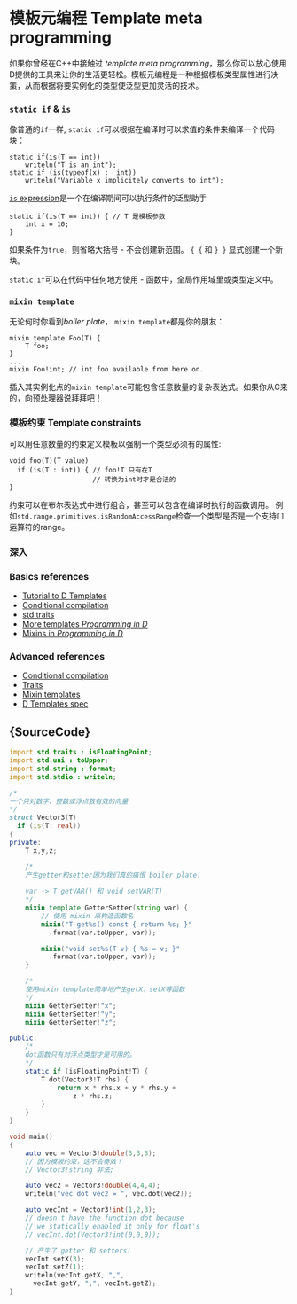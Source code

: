 # 模板元编程 Template meta programming


如果你曾经在C++中接触过 *template meta programming*，那么你可以放心使用D提供的工具来让你的生活更轻松。模板元编程是一种根据模板类型属性进行决策，从而根据将要实例化的类型使泛型更加灵活的技术。

### `static if` & `is`

像普通的`if`一样, `static if`可以根据在编译时可以求值的条件来编译一个代码块：

    static if(is(T == int))
        writeln("T is an int");
    static if (is(typeof(x) :  int))
        writeln("Variable x implicitely converts to int");

[`is` expression](http://wiki.dlang.org/Is_expression)是一个在编译期间可以执行条件的泛型助手

    static if(is(T == int)) { // T 是模板参数
        int x = 10;
    }

如果条件为`true`，则省略大括号 - 不会创建新范围。 `{ {` 和 `} }` 显式创建一个新块。

`static if`可以在代码中任何地方使用 - 函数中，全局作用域里或类型定义中。

### `mixin template`

无论何时你看到*boiler plate*， `mixin template`都是你的朋友：

<!-- boiler plate 一成不变的代码？下面是贬义词的感觉。 -->

    mixin template Foo(T) {
        T foo;
    }
    ...
    mixin Foo!int; // int foo available from here on.


插入其实例化点的`mixin template`可能包含任意数量的复杂表达式。如果你从C来的，向预处理器说拜拜吧！

### 模板约束 Template constraints

可以用任意数量的约束定义模板以强制一个类型必须有的属性:

    void foo(T)(T value)
      if (is(T : int)) { // foo!T 只有在T
                         // 转换为int时才是合法的
    }

约束可以在布尔表达式中进行组合，甚至可以包含在编译时执行的函数调用。 例如`std.range.primitives.isRandomAccessRange`检查一个类型是否是一个支持`[]`运算符的range。

### 深入

### Basics references

- [Tutorial to D Templates](https://github.com/PhilippeSigaud/D-templates-tutorial)
- [Conditional compilation](http://ddili.org/ders/d.en/cond_comp.html)
- [std.traits](https://dlang.org/phobos/std_traits.html)
- [More templates  _Programming in D_](http://ddili.org/ders/d.en/templates_more.html)
- [Mixins in  _Programming in D_](http://ddili.org/ders/d.en/mixin.html)

### Advanced references

- [Conditional compilation](https://dlang.org/spec/version.html)
- [Traits](https://dlang.org/spec/traits.html)
- [Mixin templates](https://dlang.org/spec/template-mixin.html)
- [D Templates spec](https://dlang.org/spec/template.html)

## {SourceCode}

```d
import std.traits : isFloatingPoint;
import std.uni : toUpper;
import std.string : format;
import std.stdio : writeln;

/*
一个只对数字、整数或浮点数有效的向量
*/
struct Vector3(T)
  if (is(T: real))
{
private:
    T x,y,z;

    /*
    产生getter和setter因为我们真的痛恨 boiler plate!
    
    var -> T getVAR() 和 void setVAR(T)
    */
    mixin template GetterSetter(string var) {
        // 使用 mixin 来构造函数名
        mixin("T get%s() const { return %s; }"
          .format(var.toUpper, var));

        mixin("void set%s(T v) { %s = v; }"
          .format(var.toUpper, var));
    }

    /*
    使用mixin template简单地产生getX，setX等函数
    */
    mixin GetterSetter!"x";
    mixin GetterSetter!"y";
    mixin GetterSetter!"z";

public:
    /*
    dot函数只有对浮点类型才是可用的。
    */
    static if (isFloatingPoint!T) {
        T dot(Vector3!T rhs) {
            return x * rhs.x + y * rhs.y +
                z * rhs.z;
        }
    }
}

void main()
{
    auto vec = Vector3!double(3,3,3);
    // 因为模板约束，这不会奏效！
    // Vector3!string 非法;

    auto vec2 = Vector3!double(4,4,4);
    writeln("vec dot vec2 = ", vec.dot(vec2));

    auto vecInt = Vector3!int(1,2,3);
    // doesn't have the function dot because
    // we statically enabled it only for float's
    // vecInt.dot(Vector3!int(0,0,0));

    // 产生了 getter 和 setters!
    vecInt.setX(3);
    vecInt.setZ(1);
    writeln(vecInt.getX, ",",
      vecInt.getY, ",", vecInt.getZ);
}
```
